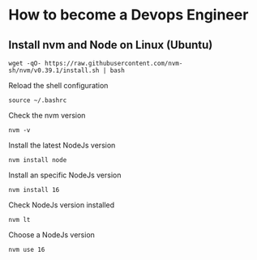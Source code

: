 # How to become a Devops Engineer

## Install nvm and Node on Linux (Ubuntu)

```
wget -qO- https://raw.githubusercontent.com/nvm-sh/nvm/v0.39.1/install.sh | bash
```

Reload the shell configuration
```
source ~/.bashrc
```

Check the nvm version
```
nvm -v
```

Install the latest NodeJs version 

```
nvm install node
```

Install an specific NodeJs version

```
nvm install 16
```

Check NodeJs version installed


```
nvm lt
```

Choose a NodeJs version

```
nvm use 16
```
